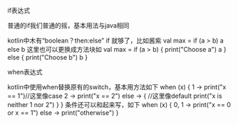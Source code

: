 
if表达式

普通的if我们普通的摇，基本用法与java相同

kotlin中木有“boolean？then:else” if 就够了，比如酱紫
val max = if (a > b) a else b
这里也可以更换成方法块如
val max = if (a > b) {
    print("Choose a")
    a
} else {
    print("Choose b")
    b
}

when表达式

kotlin中使用when替换原有的switch，基本用方法如下
when (x) {
    1 -> print("x == 1")//这里像case
    2 -> print("x == 2")
    else -> { //这里像default
        print("x is neither 1 nor 2")
    }
}
条件还可以和起来写，如下
when (x) {
    0, 1 -> print("x == 0 or x == 1")
    else -> print("otherwise")
}
